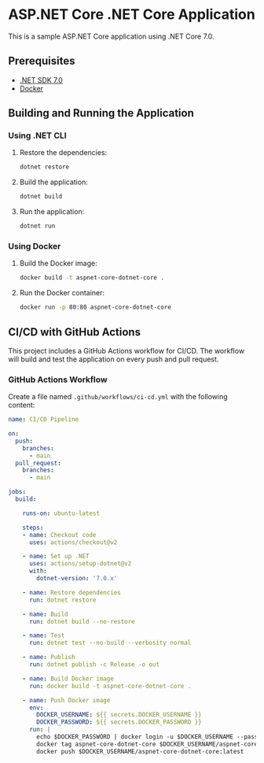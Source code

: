 # ASP.NET Core .NET Core Application

This is a sample ASP.NET Core application using .NET Core 7.0.

## Prerequisites

- [.NET SDK 7.0](https://dotnet.microsoft.com/download/dotnet/7.0)
- [Docker](https://www.docker.com/get-started)

## Building and Running the Application

### Using .NET CLI

1. Restore the dependencies:

    ```sh
    dotnet restore
    ```

2. Build the application:

    ```sh
    dotnet build
    ```

3. Run the application:

    ```sh
    dotnet run
    ```

### Using Docker

1. Build the Docker image:

    ```sh
    docker build -t aspnet-core-dotnet-core .
    ```

2. Run the Docker container:

    ```sh
    docker run -p 80:80 aspnet-core-dotnet-core
    ```

## CI/CD with GitHub Actions

This project includes a GitHub Actions workflow for CI/CD. The workflow will build and test the application on every push and pull request.

### GitHub Actions Workflow

Create a file named `.github/workflows/ci-cd.yml` with the following content:

```yaml
name: CI/CD Pipeline

on:
  push:
    branches:
      - main
  pull_request:
    branches:
      - main

jobs:
  build:

    runs-on: ubuntu-latest

    steps:
    - name: Checkout code
      uses: actions/checkout@v2

    - name: Set up .NET
      uses: actions/setup-dotnet@v2
      with:
        dotnet-version: '7.0.x'

    - name: Restore dependencies
      run: dotnet restore

    - name: Build
      run: dotnet build --no-restore

    - name: Test
      run: dotnet test --no-build --verbosity normal

    - name: Publish
      run: dotnet publish -c Release -o out

    - name: Build Docker image
      run: docker build -t aspnet-core-dotnet-core .

    - name: Push Docker image
      env:
        DOCKER_USERNAME: ${{ secrets.DOCKER_USERNAME }}
        DOCKER_PASSWORD: ${{ secrets.DOCKER_PASSWORD }}
      run: |
        echo $DOCKER_PASSWORD | docker login -u $DOCKER_USERNAME --password-stdin
        docker tag aspnet-core-dotnet-core $DOCKER_USERNAME/aspnet-core-dotnet-core:latest
        docker push $DOCKER_USERNAME/aspnet-core-dotnet-core:latest